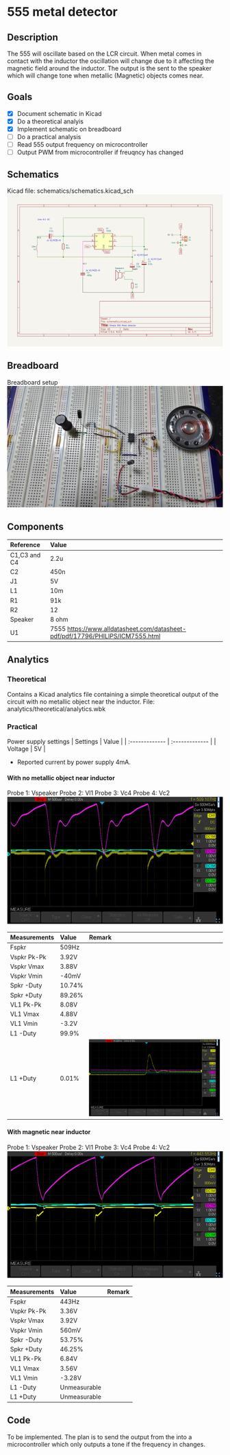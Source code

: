 # 555 metal detector

## Description
The 555 will oscillate based on the LCR circuit. When metal comes in contact with the inductor the oscillation will change due to it affecting the
magnetic field around the inductor. The output is the sent to the speaker which will change tone when metallic (Magnetic) objects comes near.

## Goals
- [x] Document schematic in Kicad
- [x] Do a theoretical analyis 
- [x] Implement schematic on breadboard
- [ ] Do a practical analysis
- [ ] Read 555 output frequency on microcontroller
- [ ] Output PWM from microcontroller if freuqncy has changed

## Schematics
Kicad file: schematics/schematics.kicad_sch
<img src="./schematics/schematics.svg">

## Breadboard
Breadboard setup
<img src="./images/breadboard.jpg">


## Components
| Reference | Value |
| :------------- | :------------- |
| C1,C3 and C4 | 2.2u |
| C2 | 450n |
| J1 | 5V |
| L1 | 10m |
| R1 | 91k |
| R2 | 12 |
| Speaker | 8 ohm |
| U1 | 7555 https://www.alldatasheet.com/datasheet-pdf/pdf/17796/PHILIPS/ICM7555.html |

## Analytics

### Theoretical
Contains a Kicad analytics file containing a simple theoretical output of the circuit with no metallic object near the inductor.
File: analytics/theoretical/analytics.wbk

### Practical

Power supply settings
| Settings | Value |
| :------------- | :------------- |
| Voltage | 5V |
* Reported current by power supply 4mA.

#### With no metallic object near inductor
Probe 1: Vspeaker
Probe 2: Vl1
Probe 3: Vc4
Probe 4: Vc2
<img src="./images/oscilloscope.png">

| Measurements | Value | Remark | 
| :------------- | :------------- | :--- |
| Fspkr | 509Hz | |
| Vspkr Pk-Pk | 3.92V | |
| Vspkr Vmax | 3.88V | |
| Vspkr Vmin | -40mV | |
| Spkr -Duty | 10.74% | |
| Spkr +Duty | 89.26% | |
| VL1 Pk-Pk | 8.08V | |
| VL1 Vmax | 4.88V | |
| VL1 Vmin | -3.2V | |
| L1 -Duty | 99.9% | | 
| L1 +Duty | 0.01% | <img src="./images/oscilloscope2.png"> |

#### With magnetic near inductor
Probe 1: Vspeaker
Probe 2: Vl1
Probe 3: Vc4
Probe 4: Vc2
<img src="./images/oscilloscope3.png">

| Measurements | Value | Remark | 
| :------------- | :------------- | :--- |
| Fspkr | 443Hz | |
| Vspkr Pk-Pk | 3.36V | |
| Vspkr Vmax | 3.92V | |
| Vspkr Vmin | 560mV | |
| Spkr -Duty | 53.75% | |
| Spkr +Duty | 46.25% | |
| VL1 Pk-Pk | 6.84V | |
| VL1 Vmax | 3.56V | |
| VL1 Vmin | -3.28V | |
| L1 -Duty | Unmeasurable | | 
| L1 +Duty | Unmeasurable | |

## Code
To be implemented. The plan is to send the output from the into a microcontroller which only outputs a tone if the frequency in changes.





